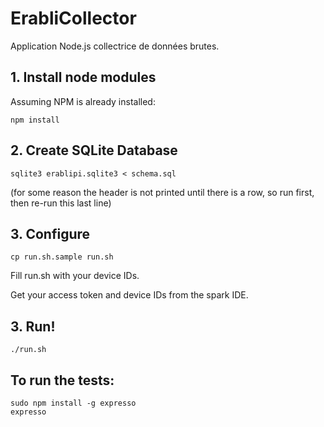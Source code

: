 # ErabliCollector

Application Node.js collectrice de données brutes.

## 1. Install node modules

Assuming NPM is already installed:

    npm install

## 2. Create SQLite Database

    sqlite3 erablipi.sqlite3 < schema.sql

(for some reason the header is not printed until there is a row, so run first, then re-run this last line)

## 3. Configure

    cp run.sh.sample run.sh

Fill run.sh with your device IDs.

Get your access token and device IDs from the spark IDE.

## 3. Run!

    ./run.sh

## To run the tests:

    sudo npm install -g expresso
    expresso
